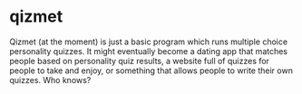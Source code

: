 # qizmet

Qizmet (at the moment) is just a basic program which runs multiple choice personality quizzes. It might eventually become a dating app that matches people based on personality quiz results, a website full of quizzes for people to take and enjoy, or something that allows people to write their own quizzes. Who knows?
